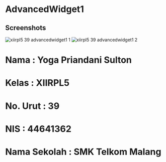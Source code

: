 # AdvancedWidget1
## Screenshots
![xiirpl5 39 advancedwidget1 1](https://cloud.githubusercontent.com/assets/14922097/19856400/d715f04e-9fab-11e6-9866-c0d965144275.PNG)
![xiirpl5 39 advancedwidget1 2](https://cloud.githubusercontent.com/assets/14922097/19856401/d740d5f2-9fab-11e6-8967-a8d9b05bbbcb.PNG)
# Nama : Yoga Priandani Sulton
# Kelas : XIIRPL5
# No. Urut : 39
# NIS : 44641362
# Nama Sekolah : SMK Telkom Malang
